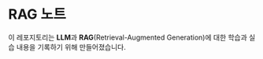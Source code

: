 # RAG 노트

이 레포지토리는 **LLM**과 **RAG**(Retrieval-Augmented Generation)에 대한 학습과 실습 내용을 기록하기 위해 만들어졌습니다.
